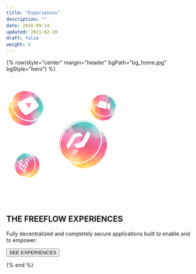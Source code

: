 ```yaml
---
title: "Experiences"
description: ""
date: 2018-09-14
updated: 2021-02-20
draft: false
weight: 4
---
```


<!-- section 1 (header) -->

{% row(style="center" margin="header" bgPath="bg_home.jpg" bgStyle="hero") %}

![FF Logo](tf_experience_small.png#mx-auto) 


<br>


## THE FREEFLOW EXPERIENCES

Fully decentralized and completely secure applications built to enable and to empower.

<button onclick="window.open('https://threefoldfoundation.github.io/books/freeflow/mytwin/experiences/experiences.html', '_blank')">SEE EXPERIENCES</button>

{% end %}